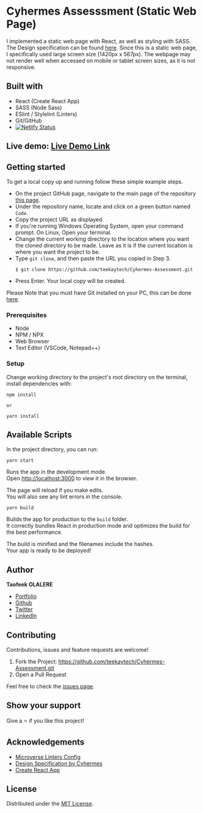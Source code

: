# Cyhermes Assesssment (Static Web Page)

I implemented a static web page with React, as well as styling with SASS. The Design specification can be found [here](https://1drv.ms/u/s!AmUmROjEXqBxtGUuoaeKGyzLxJy3?e=S89dig). Since this is a static web page, I specifically used large screen size (1420px x 567px). The webpage may not render well when accessed on mobile or tablet screen sizes, as it is not responsive.

## Built with

- React (Create React App)
- SASS (Node Sass)
- ESlint / Stylelint (Linters)
- Git/GitHub
- [![Netlify Status](https://api.netlify.com/api/v1/badges/cf702438-b775-4cce-acca-43377530f78c/deploy-status)](https://app.netlify.com/sites/cyhermes/deploys)

## Live demo: [Live Demo Link](https://cyhermes.netlify.app)

## Getting started

To get a local copy up and running follow these simple example steps.

- On the project GitHub page, navigate to the main page of the repository [this page](https://github.com/teekaytech/Cyhermes-Assessment).
- Under the repository name, locate and click on a green button named `Code`.
- Copy the project URL as displayed.
- If you're running Windows Operating System, open your command prompt. On Linux, Open your terminal.
- Change the current working directory to the location where you want the cloned directory to be made. Leave as it is if the current location is where you want the project to be.
- Type `git clone`, and then paste the URL you copied in Step 3.<br>
  ```
  $ git clone https://github.com/teekaytech/Cyhermes-Assessment.git
  ```
- Press Enter. Your local copy will be created.

Please Note that you must have Git installed on your PC, this can be done [here](https://gist.github.com/derhuerst/1b15ff4652a867391f03).

### Prerequisites

- Node
- NPM / NPX
- Web Browser
- Text Editor (VSCode, Notepad++)

### Setup

Change working directory to the project's root directory on the terminal, install dependencies with:

```
npm install

or

yarn install
```

## Available Scripts

In the project directory, you can run:

`yarn start`

Runs the app in the development mode.\
Open [http://localhost:3000](http://localhost:3000) to view it in the browser.

The page will reload if you make edits.\
You will also see any lint errors in the console.

`yarn build`

Builds the app for production to the `build` folder.\
It correctly bundles React in production mode and optimizes the build for the best performance.

The build is minified and the filenames include the hashes.\
Your app is ready to be deployed!

## Author

**Taofeek OLALERE**

- [Portfolio](https://taofeekolalere.me)
- [Github](https://github.com/teekaytech/)
- [Twitter](https://twitter.com/ola_lere)
- [LinkedIn](https://www.linkedin.com/in/olaleretaofeek/)

## Contributing

Contributions, issues and feature requests are welcome!

1.  Fork the Project: https://github.com/teekaytech/Cyhermes-Assessment.git
2.  Open a Pull Request

Feel free to check the [issues page](https://github.com/teekaytech/Cyhermes-Assessment/issues).

## Show your support

Give a :star: if you like this project!

## Acknowledgements

- [Microverse Linters Config](https://github.com/microverseinc/linters-config/tree/master/react-redux)
- [Design Specification by Cyhermes](https://1drv.ms/u/s!AmUmROjEXqBxtGUuoaeKGyzLxJy3?e=S89dig)
- [Create React App](https://github.com/facebook/create-react-app)

## License

Distributed under the [MIT License](https://github.com/teekaytech/Cyhermes-Assessment/blob/main/LICENSE).

